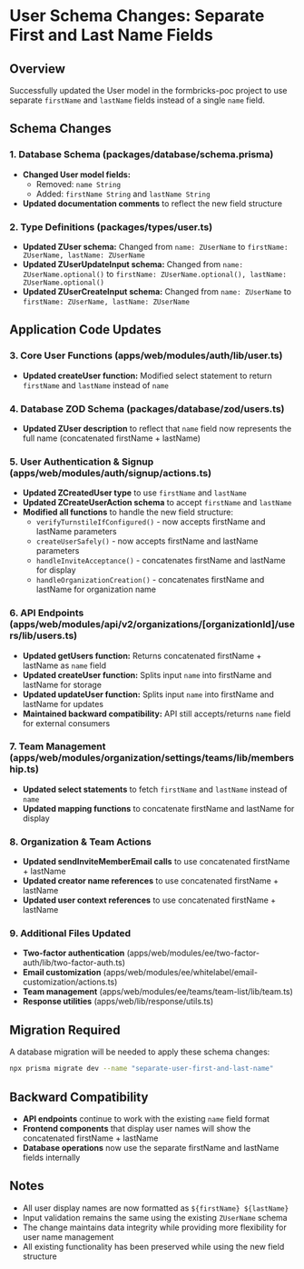 # User Schema Changes: Separate First and Last Name Fields

## Overview
Successfully updated the User model in the formbricks-poc project to use separate `firstName` and `lastName` fields instead of a single `name` field.

## Schema Changes

### 1. Database Schema (packages/database/schema.prisma)
- **Changed User model fields:**
  - Removed: `name String`
  - Added: `firstName String` and `lastName String`
- **Updated documentation comments** to reflect the new field structure

### 2. Type Definitions (packages/types/user.ts)
- **Updated ZUser schema:** Changed from `name: ZUserName` to `firstName: ZUserName, lastName: ZUserName`
- **Updated ZUserUpdateInput schema:** Changed from `name: ZUserName.optional()` to `firstName: ZUserName.optional(), lastName: ZUserName.optional()`
- **Updated ZUserCreateInput schema:** Changed from `name: ZUserName` to `firstName: ZUserName, lastName: ZUserName`

## Application Code Updates

### 3. Core User Functions (apps/web/modules/auth/lib/user.ts)
- **Updated createUser function:** Modified select statement to return `firstName` and `lastName` instead of `name`

### 4. Database ZOD Schema (packages/database/zod/users.ts)
- **Updated ZUser description** to reflect that `name` field now represents the full name (concatenated firstName + lastName)

### 5. User Authentication & Signup (apps/web/modules/auth/signup/actions.ts)
- **Updated ZCreatedUser type** to use `firstName` and `lastName`
- **Updated ZCreateUserAction schema** to accept `firstName` and `lastName`
- **Modified all functions** to handle the new field structure:
  - `verifyTurnstileIfConfigured()` - now accepts firstName and lastName parameters
  - `createUserSafely()` - now accepts firstName and lastName parameters
  - `handleInviteAcceptance()` - concatenates firstName and lastName for display
  - `handleOrganizationCreation()` - concatenates firstName and lastName for organization name

### 6. API Endpoints (apps/web/modules/api/v2/organizations/[organizationId]/users/lib/users.ts)
- **Updated getUsers function:** Returns concatenated firstName + lastName as `name` field
- **Updated createUser function:** Splits input `name` into firstName and lastName for storage
- **Updated updateUser function:** Splits input `name` into firstName and lastName for updates
- **Maintained backward compatibility:** API still accepts/returns `name` field for external consumers

### 7. Team Management (apps/web/modules/organization/settings/teams/lib/membership.ts)
- **Updated select statements** to fetch `firstName` and `lastName` instead of `name`
- **Updated mapping functions** to concatenate firstName and lastName for display

### 8. Organization & Team Actions
- **Updated sendInviteMemberEmail calls** to use concatenated firstName + lastName
- **Updated creator name references** to use concatenated firstName + lastName
- **Updated user context references** to use concatenated firstName + lastName

### 9. Additional Files Updated
- **Two-factor authentication** (apps/web/modules/ee/two-factor-auth/lib/two-factor-auth.ts)
- **Email customization** (apps/web/modules/ee/whitelabel/email-customization/actions.ts)
- **Team management** (apps/web/modules/ee/teams/team-list/lib/team.ts)
- **Response utilities** (apps/web/lib/response/utils.ts)

## Migration Required
A database migration will be needed to apply these schema changes:
```bash
npx prisma migrate dev --name "separate-user-first-and-last-name"
```

## Backward Compatibility
- **API endpoints** continue to work with the existing `name` field format
- **Frontend components** that display user names will show the concatenated firstName + lastName
- **Database operations** now use the separate firstName and lastName fields internally

## Notes
- All user display names are now formatted as `${firstName} ${lastName}`
- Input validation remains the same using the existing `ZUserName` schema
- The change maintains data integrity while providing more flexibility for user name management
- All existing functionality has been preserved while using the new field structure